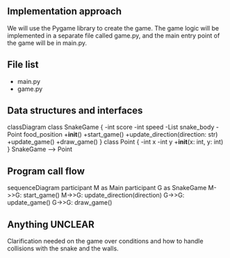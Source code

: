 ## Implementation approach

We will use the Pygame library to create the game. The game logic will be implemented in a separate file called game.py, and the main entry point of the game will be in main.py.

## File list

- main.py
- game.py

## Data structures and interfaces


classDiagram
    class SnakeGame {
        -int score
        -int speed
        -List<Point> snake_body
        -Point food_position
        +__init__()
        +start_game()
        +update_direction(direction: str)
        +update_game()
        +draw_game()
    }
    class Point {
        -int x
        -int y
        +__init__(x: int, y: int)
    }
    SnakeGame --> Point


## Program call flow


sequenceDiagram
    participant M as Main
    participant G as SnakeGame
    M->>G: start_game()
    M->>G: update_direction(direction)
    G->>G: update_game()
    G->>G: draw_game()


## Anything UNCLEAR

Clarification needed on the game over conditions and how to handle collisions with the snake and the walls.

